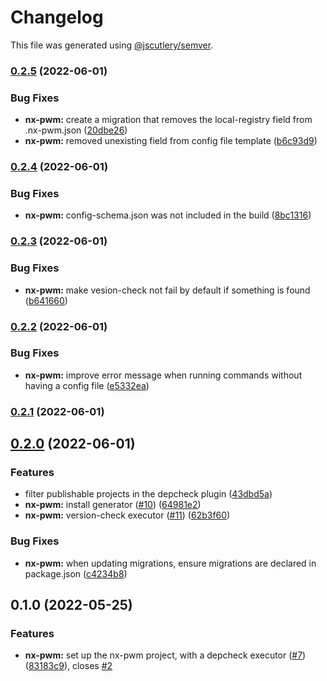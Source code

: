 # Changelog

This file was generated using [@jscutlery/semver](https://github.com/jscutlery/semver).

### [0.2.5](https://github.com/gioragutt/nx-pwm/compare/nx-pwm-0.2.4...nx-pwm-0.2.5) (2022-06-01)

### Bug Fixes

- **nx-pwm:** create a migration that removes the local-registry field from .nx-pwm.json ([20dbe26](https://github.com/gioragutt/nx-pwm/commit/20dbe26fd59ec132264258286bf09a9d20f626ec))
- **nx-pwm:** removed unexisting field from config file template ([b6c93d9](https://github.com/gioragutt/nx-pwm/commit/b6c93d955f4bdf085f6ddc9bbb8128cf82b179c9))

### [0.2.4](https://github.com/gioragutt/nx-pwm/compare/nx-pwm-0.2.3...nx-pwm-0.2.4) (2022-06-01)

### Bug Fixes

- **nx-pwm:** config-schema.json was not included in the build ([8bc1316](https://github.com/gioragutt/nx-pwm/commit/8bc1316a45ffe3abd6675d34c2351ba6fca6f7d0))

### [0.2.3](https://github.com/gioragutt/nx-pwm/compare/nx-pwm-0.2.2...nx-pwm-0.2.3) (2022-06-01)

### Bug Fixes

- **nx-pwm:** make vesion-check not fail by default if something is found ([b641660](https://github.com/gioragutt/nx-pwm/commit/b6416602a22e07acd700db9d2964481bf5aa19c1))

### [0.2.2](https://github.com/gioragutt/nx-pwm/compare/nx-pwm-0.2.1...nx-pwm-0.2.2) (2022-06-01)

### Bug Fixes

- **nx-pwm:** improve error message when running commands without having a config file ([e5332ea](https://github.com/gioragutt/nx-pwm/commit/e5332ea7b5a126f9fda9e681cca2bb1eaababc18))

### [0.2.1](https://github.com/gioragutt/nx-pwm/compare/nx-pwm-0.2.0...nx-pwm-0.2.1) (2022-06-01)

## [0.2.0](https://github.com/gioragutt/nx-pwm/compare/nx-pwm-0.1.0...nx-pwm-0.2.0) (2022-06-01)

### Features

- filter publishable projects in the depcheck plugin ([43dbd5a](https://github.com/gioragutt/nx-pwm/commit/43dbd5a81a3834c117976cc09aa2ec6ce3a6d4b7))
- **nx-pwm:** install generator ([#10](https://github.com/gioragutt/nx-pwm/issues/10)) ([64981e2](https://github.com/gioragutt/nx-pwm/commit/64981e2c0821dd7433be86a3abfc32dd95ec1001))
- **nx-pwm:** version-check executor ([#11](https://github.com/gioragutt/nx-pwm/issues/11)) ([62b3f60](https://github.com/gioragutt/nx-pwm/commit/62b3f60b360497b2011a5f6f71a2c5638ce02a3c))

### Bug Fixes

- **nx-pwm:** when updating migrations, ensure migrations are declared in package.json ([c4234b8](https://github.com/gioragutt/nx-pwm/commit/c4234b8957c7bfe5954d4e8c188edf48e9647a55))

## 0.1.0 (2022-05-25)

### Features

- **nx-pwm:** set up the nx-pwm project, with a depcheck executor ([#7](https://github.com/gioragutt/nx-pwm/issues/7)) ([83183c9](https://github.com/gioragutt/nx-pwm/commit/83183c9644d0c8b1ebae5f0192fa376dc2b7622c)), closes [#2](https://github.com/gioragutt/nx-pwm/issues/2)
